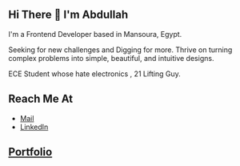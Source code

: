 ## Hi There 👋 I'm Abdullah
I'm a Frontend Developer based in Mansoura, Egypt.

Seeking for new challenges and Digging for more. Thrive on turning complex problems into simple, beautiful, and intuitive designs.

ECE Student whose hate electronics , 21 Lifting Guy.

## Reach Me At 
- [Mail](mailto:abdullahelmetwali@icloud.com)
- [LinkedIn](https://www.linkedin.com/in/abdullahelmetwali/)

## [Portfolio](https://abdullahelmetwali.netlify.app/work)

